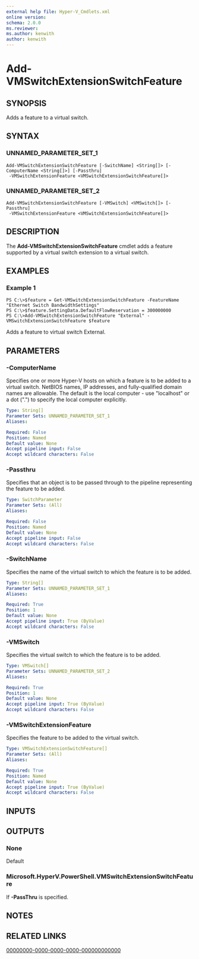 ```yaml
---
external help file: Hyper-V_Cmdlets.xml
online version: 
schema: 2.0.0
ms.reviewer:
ms.author: kenwith
author: kenwith
---
```


# Add-VMSwitchExtensionSwitchFeature

## SYNOPSIS
Adds a feature to a virtual switch.

## SYNTAX

### UNNAMED_PARAMETER_SET_1
```
Add-VMSwitchExtensionSwitchFeature [-SwitchName] <String[]> [-ComputerName <String[]>] [-Passthru]
 -VMSwitchExtensionFeature <VMSwitchExtensionSwitchFeature[]>
```

### UNNAMED_PARAMETER_SET_2
```
Add-VMSwitchExtensionSwitchFeature [-VMSwitch] <VMSwitch[]> [-Passthru]
 -VMSwitchExtensionFeature <VMSwitchExtensionSwitchFeature[]>
```

## DESCRIPTION
The **Add-VMSwitchExtensionSwitchFeature** cmdlet adds a feature supported by a virtual switch extension to a virtual switch.

## EXAMPLES

### Example 1
```
PS C:\>$feature = Get-VMSwitchExtensionSwitchFeature -FeatureName "Ethernet Switch BandwidthSettings"
PS C:\>$feature.SettingData.DefaultFlowReservation = 300000000
PS C:\>Add-VMSwitchExtensionSwitchFeature "External" -VMSwitchExtensionSwitchFeature $feature
```

Adds a feature to virtual switch External.

## PARAMETERS

### -ComputerName
Specifies one or more Hyper-V hosts on which a feature is to be added to a virtual switch.
NetBIOS names, IP addresses, and fully-qualified domain names are allowable.
The default is the local computer - use "localhost" or a dot (".") to specify the local computer explicitly.

```yaml
Type: String[]
Parameter Sets: UNNAMED_PARAMETER_SET_1
Aliases: 

Required: False
Position: Named
Default value: None
Accept pipeline input: False
Accept wildcard characters: False
```

### -Passthru
Specifies that an object is to be passed through to the pipeline representing the feature to be added.

```yaml
Type: SwitchParameter
Parameter Sets: (All)
Aliases: 

Required: False
Position: Named
Default value: None
Accept pipeline input: False
Accept wildcard characters: False
```

### -SwitchName
Specifies the name of the virtual switch to which the feature is to be added.

```yaml
Type: String[]
Parameter Sets: UNNAMED_PARAMETER_SET_1
Aliases: 

Required: True
Position: 1
Default value: None
Accept pipeline input: True (ByValue)
Accept wildcard characters: False
```

### -VMSwitch
Specifies the virtual switch to which the feature is to be added.

```yaml
Type: VMSwitch[]
Parameter Sets: UNNAMED_PARAMETER_SET_2
Aliases: 

Required: True
Position: 1
Default value: None
Accept pipeline input: True (ByValue)
Accept wildcard characters: False
```

### -VMSwitchExtensionFeature
Specifies the feature to be added to the virtual switch.

```yaml
Type: VMSwitchExtensionSwitchFeature[]
Parameter Sets: (All)
Aliases: 

Required: True
Position: Named
Default value: None
Accept pipeline input: True (ByValue)
Accept wildcard characters: False
```

## INPUTS

## OUTPUTS

### None
Default

### Microsoft.HyperV.PowerShell.VMSwitchExtensionSwitchFeature
If **-PassThru** is specified.

## NOTES

## RELATED LINKS

[00000000-0000-0000-0000-000000000000](00000000-0000-0000-0000-000000000000)

